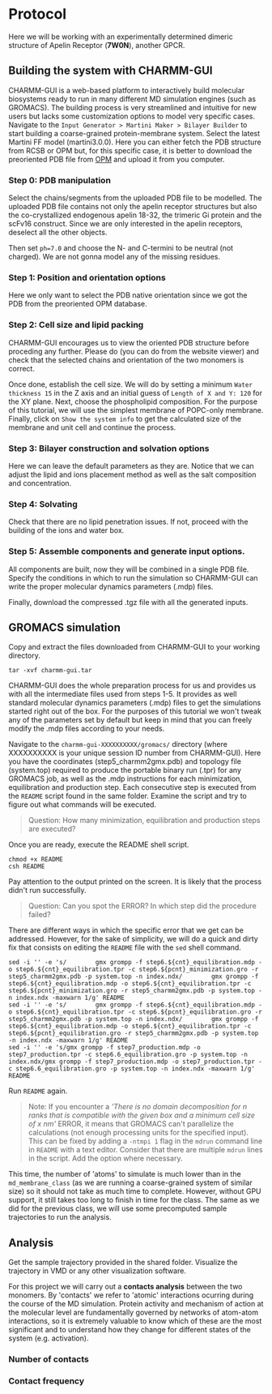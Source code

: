 # Protocol

Here we will be working with an experimentally determined dimeric structure of Apelin Receptor (**7W0N**), another GPCR.

## Building the system with CHARMM-GUI

CHARMM-GUI is a web-based platform to interactively build molecular biosystems ready to run in many different MD simulation engines (such as GROMACS). The building process is very streamlined and intuitive for new users but lacks some customization options to model very specific cases. Navigate to the `Input Generator > Martini Maker > Bilayer Builder` to start building a coarse-grained protein-membrane system. Select the latest Martini FF model (martini3.0.0). Here you can either fetch the PDB structure from RCSB or OPM but, for this specific case, it is better to download the preoriented PDB file from [OPM](https://opm.phar.umich.edu) and upload it from you computer.

### Step 0: PDB manipulation

Select the chains/segments from the uploaded PDB file to be modelled. The uploaded PDB file contains not only the apelin receptor structures but also the co-crystallized endogenous apelin 18-32, the trimeric Gi protein and the scFv16 construct. Since we are only interested in the apelin receptors, deselect all the other objects.

Then set `ph=7.0` and choose the N- and C-termini to be neutral (not charged). We are not gonna model any of the missing residues.

### Step 1: Position and orientation options

Here we only want to select the PDB native orientation since we got the PDB from the preoriented OPM database.

### Step 2: Cell size and lipid packing

CHARMM-GUI encourages us to view the oriented PDB structure before proceding any further. Please do (you can do from the website viewer) and check that the selected chains and orientation of the two monomers is correct.

Once done, establish the cell size. We will do by setting a minimum `Water thickness 15` in the Z axis and an initial guess of `Length of X and Y: 120` for the XY plane. Next, choose the phospholipid composition. For the purpose of this tutorial, we will use the simplest membrane of POPC-only membrane. Finally, click on `Show the system info` to get the calculated size of the membrane and unit cell and continue the process.

### Step 3: Bilayer construction and solvation options

Here we can leave the default parameters as they are. Notice that we can adjust the lipid and ions placement method as well as the salt composition and concentration.

### Step 4: Solvating

Check that there are no lipid penetration issues. If not, proceed with the building of the ions and water box.

### Step 5: Assemble components and generate input options.

All components are built, now they will be combined in a single PDB file. Specify the conditions in which to run the simulation so CHARMM-GUI can write the proper molecular dynamics parameters (.mdp) files.

Finally, download the compressed .tgz file with all the generated inputs.

## GROMACS simulation

Copy and extract the files downloaded from CHARMM-GUI to your working directory.

```
tar -xvf charmm-gui.tar
```

CHARMM-GUI does the whole preparation process for us and provides us with all the intermediate files used from steps 1-5. It provides as well standard molecular dynamics parameters (.mdp) files to get the simulations started right out of the box. For the purposes of this tutorial we won't tweak any of the parameters set by default but keep in mind that you can freely modify the .mdp files according to your needs.

Navigate to the `charmm-gui-XXXXXXXXXX/gromacs/` directory (where XXXXXXXXXX is your unique session ID number from CHARMM-GUI). Here you have the coordinates (step5_charmm2gmx.pdb) and topology file (system.top) required to produce the portable binary run (.tpr) for any GROMACS job, as well as the .mdp instructions for each minimization, equilibration and production step. Each consecutive step is executed from the `README` script found in the same folder. Examine the script and try to figure out what commands will be executed.

> Question: How many minimization, equilibration and production steps are executed?

Once you are ready, execute the README shell script.

```
chmod +x README
csh README
```

Pay attention to the output printed on the screen. It is likely that the process didn't run successfully.

> Question: Can you spot the ERROR? In which step did the procedure failed?

There are different ways in which the specific error that we get can be addressed. However, for the sake of simplicity, we will do a quick and dirty fix that consists on editing the `README` file with the `sed` shell command.

```
sed -i '' -e 's/        gmx grompp -f step6.${cnt}_equilibration.mdp -o step6.${cnt}_equilibration.tpr -c step6.${pcnt}_minimization.gro -r step5_charmm2gmx.pdb -p system.top -n index.ndx/        gmx grompp -f step6.${cnt}_equilibration.mdp -o step6.${cnt}_equilibration.tpr -c step6.${pcnt}_minimization.gro -r step5_charmm2gmx.pdb -p system.top -n index.ndx -maxwarn 1/g' README
sed -i '' -e 's/        gmx grompp -f step6.${cnt}_equilibration.mdp -o step6.${cnt}_equilibration.tpr -c step6.${pcnt}_equilibration.gro -r step5_charmm2gmx.pdb -p system.top -n index.ndx/        gmx grompp -f step6.${cnt}_equilibration.mdp -o step6.${cnt}_equilibration.tpr -c step6.${pcnt}_equilibration.gro -r step5_charmm2gmx.pdb -p system.top -n index.ndx -maxwarn 1/g' README
sed -i '' -e 's/gmx grompp -f step7_production.mdp -o step7_production.tpr -c step6.6_equilibration.gro -p system.top -n index.ndx/gmx grompp -f step7_production.mdp -o step7_production.tpr -c step6.6_equilibration.gro -p system.top -n index.ndx -maxwarn 1/g' README

```

Run `README` again. 

> Note: If you encounter a *'There is no domain decomposition for n ranks that is compatible with the given box and a minimum cell size of x nm'* ERROR, it means that GROMACS can't parallelize the calculations (not enough processing units for the specified input). This can be fixed by adding a `-ntmpi 1` flag in the `mdrun` command line in `README` with a text editor. Consider that there are multiple `mdrun` lines in the script. Add the option where necessary.

This time, the number of 'atoms' to simulate is much lower than in the ```md_membrane_class``` (as we are running a coarse-grained system of similar size) so it should not take as much time to complete. However, without GPU support, it still takes too long to finish in time for the class. The same as we did for the previous class, we will use some precomputed sample trajectories to run the analysis.

## Analysis

Get the sample trajectory provided in the shared folder. Visualize the trajectory in VMD or any other visualization software. 

For this project we will carry out a **contacts analysis** between the two monomers. By 'contacts' we refer to 'atomic' interactions ocurring during the course of the MD simulation. Protein activity and mechanism of action at the molecular level are fundamentally governed by networks of atom-atom interactions, so it is extremely valuable to know which of these are the most significant and to understand how they change for different states of the system (e.g. activation).

### Number of contacts

### Contact frequency
